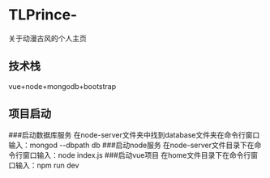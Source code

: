 # TLPrince-
关于动漫古风的个人主页
## 技术栈
vue+node+mongodb+bootstrap
## 项目启动
###启动数据库服务
在node-server文件夹中找到database文件夹在命令行窗口输入：mongod --dbpath db
###启动node服务
在node-server文件目录下在命令行窗口输入：node index.js
###启动vue项目
在home文件目录下在命令行窗口输入：npm run dev
